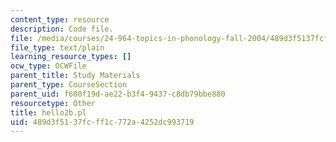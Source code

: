 ```yaml
---
content_type: resource
description: Code file.
file: /media/courses/24-964-topics-in-phonology-fall-2004/489d3f5137fcff1c772a4252dc993719_hello2b.pl
file_type: text/plain
learning_resource_types: []
ocw_type: OCWFile
parent_title: Study Materials
parent_type: CourseSection
parent_uid: f600f19d-ae22-b3f4-9437-c8db79bbe880
resourcetype: Other
title: hello2b.pl
uid: 489d3f51-37fc-ff1c-772a-4252dc993719
---
```

